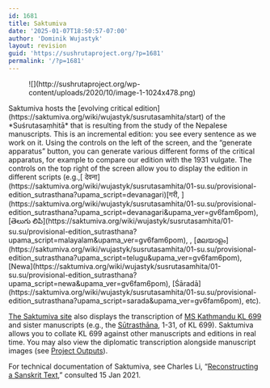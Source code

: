 ```yaml
---
id: 1681
title: Saktumiva
date: '2025-01-07T18:50:57-07:00'
author: 'Dominik Wujastyk'
layout: revision
guid: 'https://sushrutaproject.org/?p=1681'
permalink: '/?p=1681'
---
```


<div class="wp-block-columns is-layout-flex wp-container-core-columns-is-layout-148 wp-block-columns-is-layout-flex"><div class="wp-block-column is-layout-flow wp-block-column-is-layout-flow"><figure class="wp-block-image size-large is-style-rounded">![](http://sushrutaproject.org/wp-content/uploads/2020/10/image-1-1024x478.png)</figure></div><div class="wp-block-column is-layout-flow wp-block-column-is-layout-flow">Saktumiva hosts the [evolving critical edition](https://saktumiva.org/wiki/wujastyk/susrutasamhita/start) of the *Suśrutasaṃhitā* that is resulting from the study of the Nepalese manuscripts. This is an incremental edition: you see every sentence as we work on it. Using the controls on the left of the screen, and the “generate apparatus” button, you can generate various different forms of the critical apparatus, for example to compare our edition with the 1931 vulgate. The controls on the top right of the screen allow you to display the edition in different scripts (e.g.,[ देवना](https://saktumiva.org/wiki/wujastyk/susrutasamhita/01-su.su/provisional-edition_sutrasthana?upama_script=devanagari)[गरी, ](https://saktumiva.org/wiki/wujastyk/susrutasamhita/01-su.su/provisional-edition_sutrasthana?upama_script=devanagari&upama_ver=gv6fam6pom), [తెలుగు లిపి](https://saktumiva.org/wiki/wujastyk/susrutasamhita/01-su.su/provisional-edition_sutrasthana?upama_script=malayalam&upama_ver=gv6fam6pom), , [മലയാളം](https://saktumiva.org/wiki/wujastyk/susrutasamhita/01-su.su/provisional-edition_sutrasthana?upama_script=telugu&upama_ver=gv6fam6pom), [Newa](https://saktumiva.org/wiki/wujastyk/susrutasamhita/01-su.su/provisional-edition_sutrasthana?upama_script=newa&upama_ver=gv6fam6pom), [Śāradā](https://saktumiva.org/wiki/wujastyk/susrutasamhita/01-su.su/provisional-edition_sutrasthana?upama_script=sarada&upama_ver=gv6fam6pom), etc).

[The Saktumiva site](https://saktumiva.org/wiki/wujastyk/susrutasamhita/start) also displays the transcription of [MS Kathmandu KL 699](https://www.panditproject.org/entity/102306/manuscript) and sister manuscripts (e.g., the [Sūtrasthāna](https://saktumiva.org/wiki/wujastyk/susrutasamhita/01-su.su-1-31/kl_699_sutrasthana-1-31), 1-31, of KL 699). Saktumiva allows you to collate KL 699 against other manuscripts and editions in real time. You may also view the diplomatic transcription alongside manuscript images (see [Project Outputs](https://sushrutaproject.org/project-publications/)).

For technical documentation of Saktumiva, see Charles Li, “[Reconstructing a Sanskrit Text](https://chchch.github.io/sanskrit-alignment/docs/index.html),” consulted 15 Jan 2021.

<div class="wp-block-group"><div class="wp-block-group__inner-container is-layout-flow wp-block-group-is-layout-flow"><div class="wp-block-columns is-layout-flex wp-container-core-columns-is-layout-147 wp-block-columns-is-layout-flex"><div class="wp-block-column is-layout-flow wp-block-column-is-layout-flow" style="flex-basis:100%"></div></div></div></div></div></div>